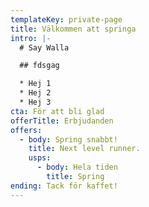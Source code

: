 ```yaml
---
templateKey: private-page
title: Välkommen att springa
intro: |-
  # Say Walla

  ## fdsgag

  * Hej 1
  * Hej 2
  * Hej 3
cta: För att bli glad
offerTitle: Erbjudanden
offers:
  - body: Spring snabbt!
    title: Next level runner.
    usps:
      - body: Hela tiden
        title: Spring
ending: Tack för kaffet!
---
```


